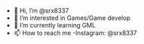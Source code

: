 - 👋 Hi, I’m @srx8337
- 👀 I’m interested in Games/Game develop
- 🌱 I’m currently learning GML
- 📫 How to reach me -Instagram: @srx8337
